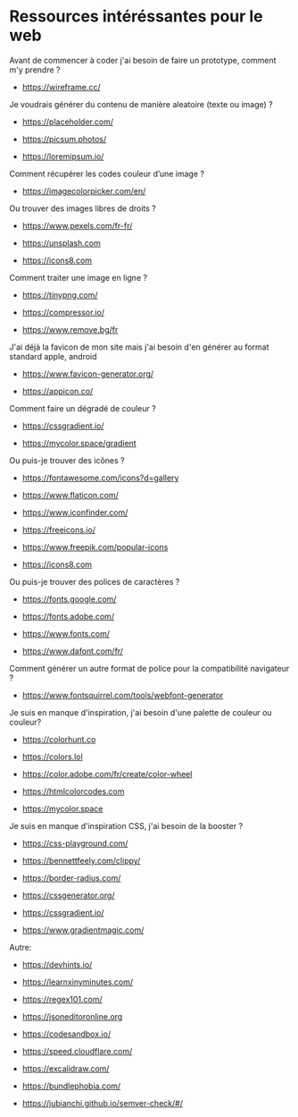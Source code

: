 # Ressources intéréssantes pour le web

Avant de commencer à coder j'ai besoin de faire un prototype, comment m'y prendre ?

* https://wireframe.cc/

Je voudrais générer du contenu de manière aleatoire (texte ou image) ?

* https://placeholder.com/

* https://picsum.photos/

* https://loremipsum.io/


Comment récupérer les codes couleur d’une image ?

* https://imagecolorpicker.com/en/


Ou trouver des images libres de droits ?

* https://www.pexels.com/fr-fr/

* https://unsplash.com

* https://icons8.com 


Comment traiter une image en ligne ?

* https://tinypng.com/

* https://compressor.io/

* https://www.remove.bg/fr

J'ai déjà la favicon de mon site mais j'ai besoin d'en générer au format standard apple, android

* https://www.favicon-generator.org/

* https://appicon.co/


Comment faire un dégradé de couleur ?

* https://cssgradient.io/

* https://mycolor.space/gradient

 
Ou puis-je trouver des icônes ?

* https://fontawesome.com/icons?d=gallery

* https://www.flaticon.com/

* https://www.iconfinder.com/

* https://freeicons.io/

* https://www.freepik.com/popular-icons

* https://icons8.com

 

Ou puis-je trouver des polices de caractères ?

* https://fonts.google.com/

* https://fonts.adobe.com/

* https://www.fonts.com/

* https://www.dafont.com/fr/


Comment générer un autre format de police pour la compatibilité navigateur ? 

* https://www.fontsquirrel.com/tools/webfont-generator


Je suis en manque d'inspiration, j'ai besoin d'une palette de couleur ou couleur?
* https://colorhunt.co

* https://colors.lol

* https://color.adobe.com/fr/create/color-wheel

* https://htmlcolorcodes.com

* https://mycolor.space

Je suis en manque d'inspiration CSS, j'ai besoin de la booster ?

* https://css-playground.com/

* https://bennettfeely.com/clippy/

* https://border-radius.com/

* https://cssgenerator.org/

* https://cssgradient.io/

* https://www.gradientmagic.com/

Autre: 

* https://devhints.io/

* https://learnxinyminutes.com/

* https://regex101.com/

* https://jsoneditoronline.org

* https://codesandbox.io/

* https://speed.cloudflare.com/

* https://excalidraw.com/

* https://bundlephobia.com/

* https://jubianchi.github.io/semver-check/#/


